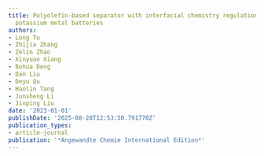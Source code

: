 ```yaml
---
title: Polyolefin-based separator with interfacial chemistry regulation for robust
  potassium metal batteries
authors:
- Long Tu
- Zhijia Zhang
- Zelin Zhao
- Xinyuan Xiang
- Bohua Deng
- Dan Liu
- Deyu Qu
- Haolin Tang
- Junsheng Li
- Jinping Liu
date: '2023-01-01'
publishDate: '2025-08-28T12:53:50.791770Z'
publication_types:
- article-journal
publication: '*Angewandte Chemie International Edition*'
---
```

